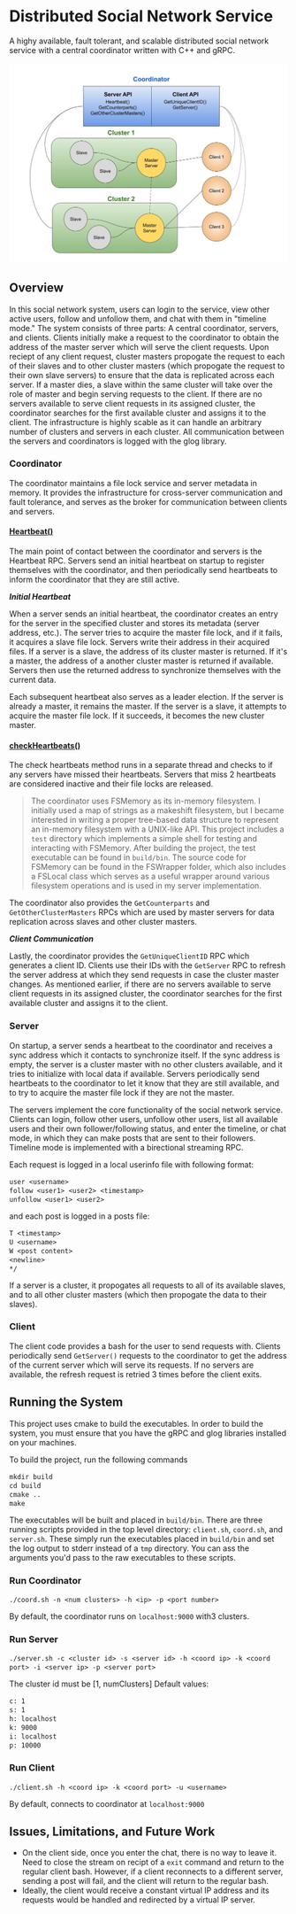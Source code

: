 # Distributed Social Network Service
A highy available, fault tolerant, and scalable distributed social network service with a central coordinator written with C++ and gRPC.

![Overview Diagram](./img/diagram.jpg "Overview of Service")

## Overview
In this social network system, users can login to the service, view other active users, follow and unfollow them, and chat with them in "timeline mode." The system consists of three parts: A central coordinator, servers, and clients. Clients initially make a request to the coordinator to obtain the address of the master server which will serve the client requests. Upon reciept of any client request, cluster masters propogate the request to each of their slaves and to other cluster masters (which propogate the request to their own slave servers) to ensure that the data is replicated across each server. If a master dies, a slave within the same cluster will take over the role of master and begin serving requests to the client. If there are no servers available to serve client requests in its assigned cluster, the coordinator searches for the first available cluster and assigns it to the client. The infrastructure is highly scable as it can handle an arbitrary number of clusters and servers in each cluster. All communication between the servers and coordinators is logged with the glog library. 

### Coordinator

The coordinator maintains a file lock service and server metadata in memory. It provides the infrastructure for cross-server communication and fault tolerance, and serves as the broker for communication between clients and servers.

#### <ins>Heartbeat()</ins>

The main point of contact between the coordinator and servers is the Heartbeat RPC. Servers send an initial heartbeat on startup to register themselves with the coordinator, and then periodically send heartbeats to inform the coordinator that they are still active.

***Initial Heartbeat***

When a server sends an initial heartbeat, the coordinator creates an entry for the server in the specified cluster and stores its metadata (server address, etc.). The server tries to acquire the master file lock, and if it fails, it acquires a slave file lock. Servers write their address in their acquired files. If a server is a slave, the address of its cluster master is returned. If it's a master, the address of a another cluster master is returned if available. Servers then use the returned address to synchronize themselves with the current data.

Each subsequent heartbeat also serves as a leader election. If the server is already a master, it remains the master. If the server is a slave, it attempts to acquire the master file lock. If it succeeds, it becomes the new cluster master.

#### <ins>checkHeartbeats()</ins>

The check heartbeats method runs in a separate thread and checks to if any servers have missed their heartbeats. Servers that miss 2 heartbeats are considered inactive and their file locks are released. 

> The coordinator uses FSMemory as its in-memory filesystem. I initially used a map of strings as a makeshift filesystem, but I became interested in writing a proper  tree-based data structure to represent an in-memory filesystem with a UNIX-like API. This project includes a `test` directory which implements a simple shell for testing and interacting with FSMemory. After building the project, the test executable can be found in `build/bin`. The source code for FSMemory can be found in the FSWrapper folder, which also includes a FSLocal class which serves as a useful wrapper around various filesystem operations and is used in my server implementation.

The coordinator also provides the `GetCounterparts` and `GetOtherClusterMasters` RPCs which are used by master servers for data replication across slaves and other cluster masters.

***Client Communication***

Lastly, the coordinator provides the `GetUniqueClientID` RPC which generates a client ID. Clients use their IDs with the `GetServer` RPC to refresh the server address at which they send requests in case the cluster master changes. As mentioned earlier, if there are no servers available to serve client requests in its assigned cluster, the coordinator searches for the first available cluster and assigns it to the client.

### Server
On startup, a server sends a heartbeat to the coordinator and receives a sync address which it contacts to synchronize itself. If the sync address is empty, the server is a cluster master with no other clusters available, and it tries to initialize with local data if available. Servers periodically send heartbeats to the coordinator to let it know that they are still available, and to try to acquire the master file lock if they are not the master. 

The servers implement the core functionality of the social network service. Clients can login, follow other users, unfollow other users, list all available users and their own follower/following status, and enter the timeline, or chat mode, in which they can make posts that are sent to their followers. Timeline mode is implemented with a birectional streaming RPC.  

Each request is logged in a local userinfo file with following format:
```
user <username>
follow <user1> <user2> <timestamp>
unfollow <user1> <user2>
```

and each post is logged in a posts file:
```
T <timestamp>
U <username>
W <post content>
<newline>
*/
```

If a server is a cluster, it propogates all requests to all of its available slaves, and to all other cluster masters (which then propogate the data to their slaves).

### Client
The client code provides a bash for the user to send requests with. Clients periodically send `GetServer()` requests to the coordinator to get the address of the current server which will serve its requests. If no servers are available, the refresh request is retried 3 times before the client exits.  


## Running the System
This project uses cmake to build the executables. In order to build the system, you must ensure that you have the gRPC and glog libraries installed on your machines. 

To build the project, run the following commands
```
mkdir build
cd build
cmake ..
make
```

The executables will be built and placed in `build/bin`. There are three running scripts provided in the top level directory: `client.sh`, `coord.sh`, and `server.sh`. These simply run the executables placed in `build/bin` and set the log output to stderr instead of a `tmp` directory. You can ass the arguments you'd pass to the raw executables to these scripts.

### Run Coordinator
```
./coord.sh -n <num clusters> -h <ip> -p <port number>
```

By default, the coordinator runs on `localhost:9000` with3 clusters.

### Run Server
```
./server.sh -c <cluster id> -s <server id> -h <coord ip> -k <coord port> -i <server ip> -p <server port>
```

The cluster id must be [1, numClusters]
Default values:
```
c: 1
s: 1
h: localhost
k: 9000
i: localhost
p: 10000  
```

### Run Client
```
./client.sh -h <coord ip> -k <coord port> -u <username>
```
By default, connects to coordinator at `localhost:9000`


## Issues, Limitations, and Future Work
- On the client side, once you enter the chat, there is no way to leave it. Need to close the stream on recipt of a `exit` command and return to the regular client bash. However, if a client reconnects to a different server, sending a post will fail, and the client will return to the regular bash.
- Ideally, the client would receive a constant virtual IP address and its requests would be handled and redirected by a virtual IP server.
